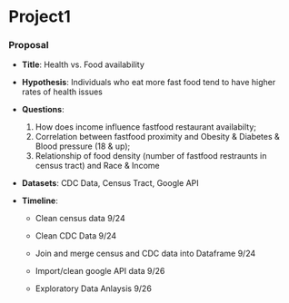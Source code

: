 # **Project1**
 
### **Proposal**

* **Title**: Health vs. Food availability

* **Hypothesis**: Individuals who eat more fast food tend to have higher rates of health issues
* **Questions**: 
    1. How does income influence fastfood restaurant availabilty; 
    2. Correlation between fastfood proximity and Obesity & Diabetes & Blood pressure (18 & up); 
    3. Relationship of food density (number of fastfood restraunts in census tract) and Race & Income
    

* **Datasets**: CDC Data, Census Tract, Google API


* **Timeline**:

    - Clean census data 9/24
    - Clean CDC Data 9/24
    - Join and merge census and CDC data into Dataframe 9/24

    - Import/clean google API data 9/26
    - Exploratory Data Anlaysis 9/26


